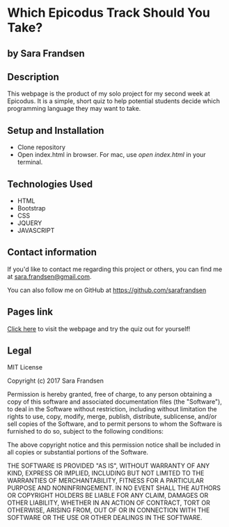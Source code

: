 # Which Epicodus Track Should You Take?
## by Sara Frandsen

## Description

This webpage is the product of my solo project for my second week at Epicodus. It is a simple, short quiz to help potential students decide which programming language they may want to take.

## Setup and Installation

* Clone repository
* Open index.html in browser. For mac, use _open index.html_ in your terminal.

## Technologies Used

* HTML
* Bootstrap
* CSS
* JQUERY
* JAVASCRIPT

## Contact information

If you'd like to contact me regarding this project or others, you can find me at
sara.frandsen@gmail.com.

You can also follow me on GitHub at https://github.com/sarafrandsen

## Pages link

[Click here](https://sarafrandsen.github.io/track-suggestion) to visit the webpage and try the quiz out for yourself!

## Legal
MIT License

Copyright (c) 2017 Sara Frandsen

Permission is hereby granted, free of charge, to any person obtaining a copy
of this software and associated documentation files (the "Software"), to deal
in the Software without restriction, including without limitation the rights
to use, copy, modify, merge, publish, distribute, sublicense, and/or sell
copies of the Software, and to permit persons to whom the Software is
furnished to do so, subject to the following conditions:

The above copyright notice and this permission notice shall be included in all
copies or substantial portions of the Software.

THE SOFTWARE IS PROVIDED "AS IS", WITHOUT WARRANTY OF ANY KIND, EXPRESS OR
IMPLIED, INCLUDING BUT NOT LIMITED TO THE WARRANTIES OF MERCHANTABILITY,
FITNESS FOR A PARTICULAR PURPOSE AND NONINFRINGEMENT. IN NO EVENT SHALL THE
AUTHORS OR COPYRIGHT HOLDERS BE LIABLE FOR ANY CLAIM, DAMAGES OR OTHER
LIABILITY, WHETHER IN AN ACTION OF CONTRACT, TORT OR OTHERWISE, ARISING FROM,
OUT OF OR IN CONNECTION WITH THE SOFTWARE OR THE USE OR OTHER DEALINGS IN THE
SOFTWARE.

